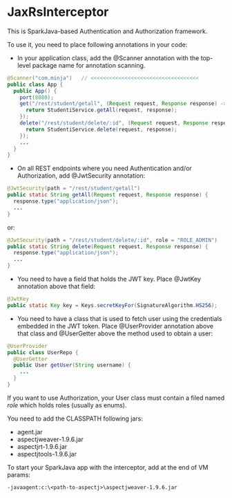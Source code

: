 # JaxRsInterceptor

This is SparkJava-based Authentication and Authorization framework.

To use it, you need to place following annotations in your code:

* In your application class, add the @Scanner annotation with the top-level package name for annotation scanning.

```java
@Scanner("com.minja")   // <<<<<<<<<<<<<<<<<<<<<<<<<<<<<<<<<<<
public class App {
  public App() {
    port(8080);
    get("/rest/student/getall", (Request request, Response response) -> {
      return StudentiService.getAll(request, response);	
	});
    delete("/rest/student/delete/:id", (Request request, Response response) -> {
      return StudentiService.delete(request, response);	
	});
    ...
  }
}
```

* On all REST endpoints where you need Authentication and/or Authorization, add @JwtSecurity annotation:

```java
@JwtSecurity(path = "/rest/student/getall")
public static String getAll(Request request, Response response) {
  response.type("application/json");
  ...
}
```

or:

```java
@JwtSecurity(path = "/rest/student/delete/:id", role = "ROLE_ADMIN")
public static String delete(Request request, Response response) {
  response.type("application/json");
  ...
}
```

* You need to have a field that holds the JWT key. Place @JwtKey annotation above that field:

```java
@JwtKey
public static Key key = Keys.secretKeyFor(SignatureAlgorithm.HS256);
```

* You need to have a class that is used to fetch user using the credentials embedded in the JWT token.
Place @UserProvider annotation above that class and @UserGetter above the method used to obtain a user: 

```java
@UserProvider
public class UserRepo {
  @UserGetter
  public User getUser(String username) {
    ...
  }
}
```

If you want to use Authorization, your User class must contain a filed named *role* which holds roles (usually as enums).

You need to add the CLASSPATH following jars:
* agent.jar
* aspectjweaver-1.9.6.jar
* aspectjrt-1.9.6.jar
* aspectjtools-1.9.6.jar

To start your SparkJava app with the interceptor, add at the end of VM params: 

```
-javaagent:c:\<path-to-aspectj>\aspectjweaver-1.9.6.jar
```

